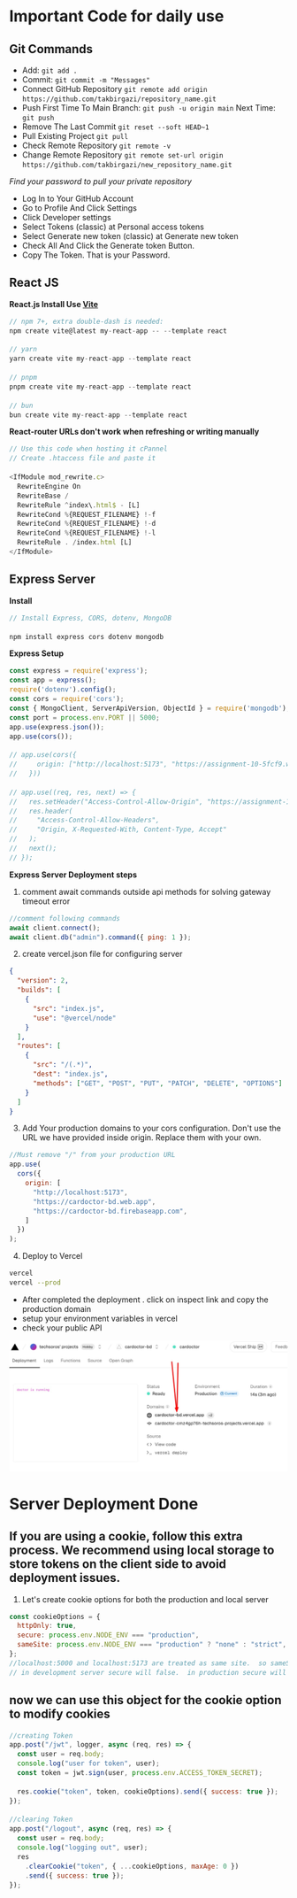 # Important Code for daily use

## Git Commands

* Add:
``` git add . ```
* Commit:
``` git commit -m "Messages" ```
* Connect GitHub Repository
   ```git remote add origin https://github.com/takbirgazi/repository_name.git ```
* Push First Time To Main Branch:
   ``` git push -u origin main ```
   Next Time:
   ``` git push ```
* Remove The Last Commit
``` git reset --soft HEAD~1 ```
* Pull Existing Project
``` git pull ```
* Check Remote Repository
``` git remote -v ```
* Change Remote Repository
``` git remote set-url origin https://github.com/takbirgazi/new_repository_name.git ```

*Find your password to pull your private repository*
* Log In to Your GitHub Account
* Go to Profile And Click Settings
* Click Developer settings
* Select Tokens (classic) at Personal access tokens
* Select Generate new token (classic) at Generate new token
* Check All And Click the Generate token Button.
* Copy The Token. That is your Password.


## React JS

**React.js Install Use [Vite](https://vitejs.dev/guide/)**

```js
// npm 7+, extra double-dash is needed:
npm create vite@latest my-react-app -- --template react

// yarn
yarn create vite my-react-app --template react

// pnpm
pnpm create vite my-react-app --template react

// bun
bun create vite my-react-app --template react
```
**React-router URLs don't work when refreshing or writing manually**
```js
// Use this code when hosting it cPannel
// Create .htaccess file and paste it

<IfModule mod_rewrite.c>
  RewriteEngine On
  RewriteBase /
  RewriteRule ^index\.html$ - [L]
  RewriteCond %{REQUEST_FILENAME} !-f
  RewriteCond %{REQUEST_FILENAME} !-d
  RewriteCond %{REQUEST_FILENAME} !-l
  RewriteRule . /index.html [L]
</IfModule>
```

## Express Server

**Install**

```js
// Install Express, CORS, dotenv, MongoDB

npm install express cors dotenv mongodb
```
**Express Setup**

```js
const express = require('express');
const app = express();
require('dotenv').config();
const cors = require('cors');
const { MongoClient, ServerApiVersion, ObjectId } = require('mongodb');
const port = process.env.PORT || 5000;
app.use(express.json());
app.use(cors());

// app.use(cors({
//     origin: ["http://localhost:5173", "https://assignment-10-5fcf9.web.app"]
//   }))

// app.use((req, res, next) => {
//   res.setHeader("Access-Control-Allow-Origin", "https://assignment-10-5fcf9.web.app");
//   res.header(
//     "Access-Control-Allow-Headers",
//     "Origin, X-Requested-With, Content-Type, Accept"
//   );
//   next();
// });
```
**Express Server Deployment steps**

1. comment await commands outside api methods for solving gateway timeout error

```js
//comment following commands
await client.connect();
await client.db("admin").command({ ping: 1 });
```

2. create vercel.json file for configuring server

```json
{
  "version": 2,
  "builds": [
    {
      "src": "index.js",
      "use": "@vercel/node"
    }
  ],
  "routes": [
    {
      "src": "/(.*)",
      "dest": "index.js",
      "methods": ["GET", "POST", "PUT", "PATCH", "DELETE", "OPTIONS"]
    }
  ]
}
```

3. Add Your production domains to your cors configuration. Don't use the URL we have provided inside origin. Replace them with your own. 

```js
//Must remove "/" from your production URL
app.use(
  cors({
    origin: [
      "http://localhost:5173",
      "https://cardoctor-bd.web.app",
      "https://cardoctor-bd.firebaseapp.com",
    ]
  })
);
```

4. Deploy to Vercel

```bash
vercel
vercel --prod
```
- After completed the deployment . click on inspect link and copy the production domain
- setup your environment variables in vercel
- check your public API


<img src="code.jpg"/>

# Server Deployment Done
## If you are using a cookie, follow this extra process. We recommend using local storage to store tokens on the client side to avoid deployment issues.
1. Let's create cookie options for both the production and local server

```js
const cookieOptions = {
  httpOnly: true,
  secure: process.env.NODE_ENV === "production",
  sameSite: process.env.NODE_ENV === "production" ? "none" : "strict",
};
//localhost:5000 and localhost:5173 are treated as same site.  so sameSite value must be strict in the development server.  in production, sameSite will be none
// in development server secure will false.  in production secure will be true
```

## now we can use this object for the cookie option to modify cookies

```js
//creating Token
app.post("/jwt", logger, async (req, res) => {
  const user = req.body;
  console.log("user for token", user);
  const token = jwt.sign(user, process.env.ACCESS_TOKEN_SECRET);

  res.cookie("token", token, cookieOptions).send({ success: true });
});

//clearing Token
app.post("/logout", async (req, res) => {
  const user = req.body;
  console.log("logging out", user);
  res
    .clearCookie("token", { ...cookieOptions, maxAge: 0 })
    .send({ success: true });
});
```
